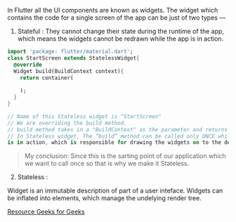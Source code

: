In Flutter all the UI components are known as widgets. The widget which contains the code for a single screen of the app can be just of two types —
1. Stateful : They cannot change their state during the runtime of the app, which means the widgets cannot be redrawn while the app is in action. 
```dart
import 'package: flutter/material.dart';
class StartScreen extends StatelessWidget{
  @override
  Widget build(BuildContext context){
    return container(
     
    );
  }
}

// Name of this Stateless widget is "StartScreen"
// We are overriding the build method.
// build method takes in a "BuildContext" as the parameter and returns a widget.
// In Stateless widget, The “build” method can be called only ONCE while the app 
is in action, which is responsible for drawing the widgets on to the device screen.

```

> My conclusion: Since this is the sarting point of our application which we want to call once so that is why we make it Stateless.

2. Stateless : 

Widget is an immutable description of part of a user inteface. Widgets can be inflated into elements, which manage the undelying render tree.



[Resource Geeks for Geeks](https://www.geeksforgeeks.org/difference-between-stateless-and-stateful-widget-in-flutter/)
